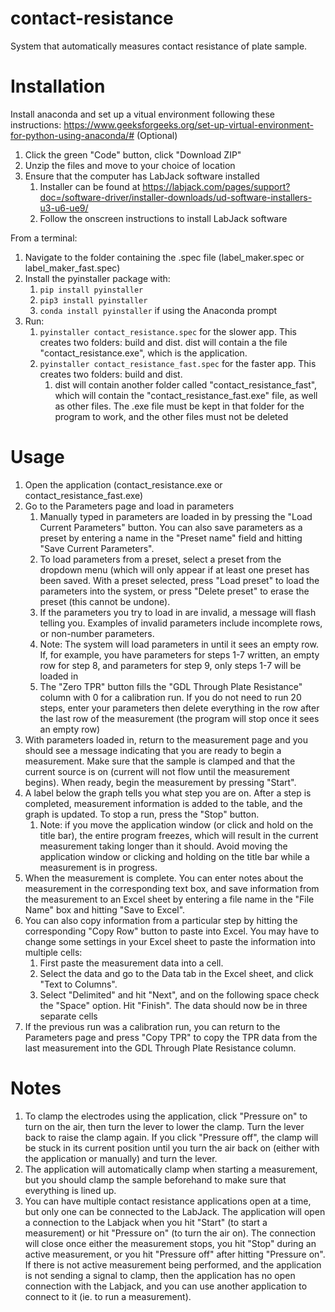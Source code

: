 # contact-resistance
System that automatically measures contact resistance of plate sample.

# Installation
Install anaconda and set up a vitual environment following these instructions: https://www.geeksforgeeks.org/set-up-virtual-environment-for-python-using-anaconda/# (Optional)

1. Click the green "Code" button, click "Download ZIP"
2. Unzip the files and move to your choice of location
3. Ensure that the computer has LabJack software installed
   1. Installer can be found at https://labjack.com/pages/support?doc=/software-driver/installer-downloads/ud-software-installers-u3-u6-ue9/
   2. Follow the onscreen instructions to install LabJack software

From a terminal:
1. Navigate to the folder containing the .spec file (label_maker.spec or label_maker_fast.spec)
2. Install the pyinstaller package with:
   1. `pip install pyinstaller`
   2. `pip3 install pyinstaller`
   3. `conda install pyinstaller` if using the Anaconda prompt
4. Run:
   1. `pyinstaller contact_resistance.spec` for the slower app. This creates two folders: build and dist. dist will contain a the file "contact_resistance.exe", which is the application.
   2. `pyinstaller contact_resistance_fast.spec` for the faster app. This creates two folders: build and dist.
        1. dist will contain another folder called "contact_resistance_fast", which will contain the "contact_resistance_fast.exe" file, as well as other files. The .exe file must be kept in that folder for the program to work, and the other files must not be deleted
     
# Usage
1. Open the application (contact_resistance.exe or contact_resistance_fast.exe)
2. Go to the Parameters page and load in parameters
   1. Manually typed in parameters are loaded in by pressing the "Load Current Parameters" button. You can also save parameters as a preset by entering a name in the "Preset name" field and hitting "Save Current Parameters".
   2. To load parameters from a preset, select a preset from the dropdown menu (which will only appear if at least one preset has been saved. With a preset selected, press "Load preset" to load the parameters into the system, or press "Delete preset" to erase the preset (this cannot be undone).
   3. If the parameters you try to load in are invalid, a message will flash telling you. Examples of invalid parameters include incomplete rows, or non-number parameters.
   4. Note: The system will load parameters in until it sees an empty row. If, for example, you have parameters for steps 1-7 written, an empty row for step 8, and parameters for step 9, only steps 1-7 will be loaded in
   5. The "Zero TPR" button fills the "GDL Through Plate Resistance" column with 0 for a calibration run. If you do not need to run 20 steps, enter your parameters then delete everything in the row after the last row of the measurement (the program will stop once it sees an empty row)
3. With parameters loaded in, return to the measurement page and you should see a message indicating that you are ready to begin a measurement. Make sure that the sample is clamped and that the current source is on (current will not flow until the measurement begins). When ready, begin the measurement by pressing "Start".
4. A label below the graph tells you what step you are on. After a step is completed, measurement information is added to the table, and the graph is updated. To stop a run, press the "Stop" button.
   1. Note: if you move the application window (or click and hold on the title bar), the entire program freezes, which will result in the current measurement taking longer than it should. Avoid moving the application window or clicking and holding on the title bar while a measurement is in progress.
5. When the measurement is complete. You can enter notes about the measurement in the corresponding text box, and save information from the measurement to an Excel sheet by entering a file name in the "File Name" box and hitting "Save to Excel".
6. You can also copy information from a particular step by hitting the corresponding "Copy Row" button to paste into Excel. You may have to change some settings in your Excel sheet to paste the information into multiple cells:
   1. First paste the measurement data into a cell.
   2. Select the data and go to the Data tab in the Excel sheet, and click "Text to Columns".
   3. Select "Delimited" and hit "Next", and on the following space check the "Space" option. Hit "Finish". The data should now be in three separate cells
7. If the previous run was a calibration run, you can return to the Parameters page and press "Copy TPR" to copy the TPR data from the last measurement into the GDL Through Plate Resistance column.

# Notes
1. To clamp the electrodes using the application, click "Pressure on" to turn on the air, then turn the lever to lower the clamp. Turn the lever back to raise the clamp again. If you click "Pressure off", the clamp will be stuck in its current position until you turn the air back on (either with the application or manually) and turn the lever.
2. The application will automatically clamp when starting a measurement, but you should clamp the sample beforehand to make sure that everything is lined up.
3. You can have multiple contact resistance applications open at a time, but only one can be connected to the LabJack. The application will open a connection to the Labjack when you hit "Start" (to start a measurement) or hit "Pressure on" (to turn the air on). The connection will close once either the measurement stops, you hit "Stop" during an active measurement, or you hit "Pressure off" after hitting "Pressure on". If there is not active measurement being performed, and the application is not sending a signal to clamp, then the application has no open connection with the Labjack, and you can use another application to connect to it (ie. to run a measurement).
